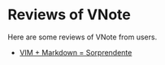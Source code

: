# Reviews of VNote
Here are some reviews of VNote from users.

- [VIM + Markdown = Sorprendente](http://sergiobelkin.com/posts/vim-%2B-markdown-sorprendente.html)